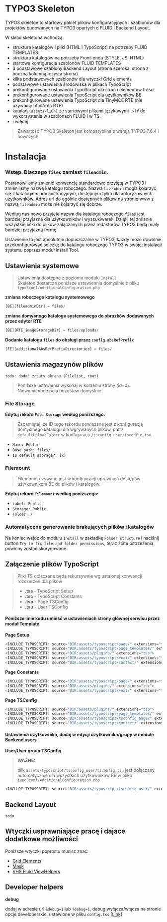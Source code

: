 # TYPO3 Skeleton

TYPO3 skeleton to startowy pakiet plików konfiguracyjnych i szablonów dla projektów budowanych na TYPO3 opartych o FLUID i Backend Layout.

W skład skeletona wchodzą:

- struktura katalogów i pliki (HTML i TypoScript) na potrzeby FLUID TEMPLATES
- struktura katalogów na potrzeby Front-endu (STYLE, JS, HTML)
- startowa konfiguracja szablonów FLUID TEMPLATES
- 3 podstawowe szablony Backend Layout (strona szeroka, strona z boczną kolumną, czysta strona)
- kilka podstawowych szablonów dla wtyczki Grid elements
- podstawowe ustawienia środowiska w plikach TypoScript
- prekonfigurowane ustawienia TypoScript dla stron i elementów treści
- prekonfigurowane ustawienia TypoScript dla użytkowników BE
- prekonfigurowane ustawienia TypoScript dla TinyMCE RTE (nie używamy htmlArea RTE)
- katalog `(assets/l10n)` ze startowymi plikami językowymi `.xlf` do wykorzystania w szablonach FLUID i w TS.
- i więcej

> Zawartość TYPO3 Skeleton jest kompatybilna z wersją TYPO3 7.6.4 i nowszych

Instalacja
=====

### Wstęp. Dlaczego `files` zamiast `fileadmin`.

Postanowiliśmy zmienić konwencję standardowo przyjętą w TYPO3 i zmieniliśmy nazwę katalogu roboczego.
Nazwa `fileadmin` mogła kojarzyć się z katalogiem administracyjnym, dostępnym tylko dla autoryzownych
użytkownków. Adres url do ogólnie dostępnych plików na stronie www z nazwą `fileadmin` może nie kojarzyć się dobrze.

Według nas nowo przyjęta nazwa dla katalogu roboczego `files` jest bardziej przyjazna dla użytkowników i wyszukiwarek.
Dzięki tej zmianie wszystkie linki do plików załączanych przez redaktorów TYPO3 będą miały
bardziej przyjazną formę.

Ustawienie to jest absolutnie dopuszczalne w TYPO3, każdy może dowolnie przekonfigurować ścieżkę do katalogu roboczego TYPO3 w swojej instalacji systemu poprzez moduł Install Tool.



Ustawienia systemowe
-----

> Ustawienia dostępne z poziomu modułu `Install`  
> Skeleton dostarcza poniższe ustawiennia domyślnie z pliku `typo3conf/AdditionalConfiguration.php`

**zmiana roboczego katalogu systemowego**

```javascript
[BE][fileadminDir] = files/
```

**zmiana domyśnego katalogu systemowego do obrazków dodawanych przez edytor RTE**

```javascript
[BE][RTE_imageStorageDir] = files/uploads/
```

**Dodanie katalogu `files` do obsługi przez `config.absRefPrefix`**

```javascript
[FE][additionalAbsRefPrefixDirectories] = files/
```


Ustawienia magazynów plików
-----
`todo: dodać zrzuty ekranu (Filelist, root)`

> Poniższe ustawienia wykonaj w korzeniu strony (id=0).
> Niewymienone pola pozostaw domyślnie.

### File Storage

**Edytuj rekord `File Storage` według poniższego:**

> Zapamiętaj, że ID tego rekordu powiązane jest z konfiguracją domyślnego katalogu dla wgrywanych plików, patrz `defaultUploadFolder` w konfiguracji `/tsconfig_user/tsconfig.tsu`.

* `Name: Public`
* `Base path: files/`
* `Is default storage?: [x]`


### Filemount

> Filemount używane jest w konfiguracji uprawnień dostępów użytkownikom BE do plików i katalogów.

**Edytuj rekord `Filemount` według poniższego:**

* `Label: Public`
* `Storage: Public`
* `Folder: /`


### Automatyczne generowanie brakujących plików i katalogów

Na koniec wejdź do modułu `Install` w zakładkę `Folder structure` i naciśnij button `Try to fix file and folder permissions`,
teraz żółte ostrzeżenia powinny zostać skorygowane.


Załączenie plików TypoScript
-----

> Pliki TS dołączane będą rekursywnie wg ustalonej konwencji rozszerzeń dla plików

> - **.tss** - TypoScript Setup
> - **.tsc** - TypoScript Constants
> - **.tsp** - Page TSConfig
> - **.tsu** - User TSConfig

#### Poniższe linie kodu umieść w ustawieniach strony głównej serwisu przez moduł Template

**Page Setup**

```javascript
<INCLUDE_TYPOSCRIPT: source="DIR:assets/typoscript/page/" extensions="tss">
<INCLUDE_TYPOSCRIPT: source="DIR:assets/typoscript/page_templates/" extensions="tss">
<INCLUDE_TYPOSCRIPT: source="DIR:assets/plugins/" extensions="tss">
<INCLUDE_TYPOSCRIPT: source="DIR:assets/typoscript/+ext/" extensions="tss">
<INCLUDE_TYPOSCRIPT: source="DIR:assets/typoscript/context/" extensions="tss">
```

**Page Constants**

```javascript
<INCLUDE_TYPOSCRIPT: source="DIR:assets/typoscript/page/" extensions="tsc">
<INCLUDE_TYPOSCRIPT: source="DIR:assets/plugins/" extensions="tsc">
<INCLUDE_TYPOSCRIPT: source="DIR:assets/typoscript/+ext/" extensions="tsc">
```

**Page TSConfig**

```javascript
<INCLUDE_TYPOSCRIPT: source="DIR:assets/plugins/" extensions="tsp">
<INCLUDE_TYPOSCRIPT: source="DIR:assets/typoscript/page_templates/" extensions="tsp">
<INCLUDE_TYPOSCRIPT: source="DIR:assets/typoscript/tsconfig_page/" extensions="tsp">
<INCLUDE_TYPOSCRIPT: source="DIR:assets/typoscript/context/" extensions="tsp">
```

#### Ustawienia użytkownika, dodaj w edycji użytkownika/grupy w module Backend users

**User/User group TSConfig**

> **WAŻNE:**
>
> plik `assets/typoscript/tsconfig_user/tsconfig.tsu` jest dołączany automatycznie dla wszystkich użytkowników BE
> w pliku `typo3conf/AdditionalConfiguration.php`

```javascript
<INCLUDE_TYPOSCRIPT: source="DIR:assets/typoscript/tsconfig_user/" extensions="tsu">
```


Backend Layout
-----
`todo`


Wtyczki usprawniające pracę i dajace dodatkowe możliwości
-----

Poniższe wtyczki poprostu musisz znać:

* [Grid Elements](https://typo3.org/extensions/repository/view/gridelements)
* [Mask](https://typo3.org/extensions/repository/view/mask)
* [VHS Fluid ViewHelpers](http://typo3.org/extensions/repository/view/vhs)


Developer helpers
-----


**debug**

dodaj w adresie url `&debug=1` lub `?debug=1`, debug wyłącza/włącza na stronie opcje developerskie, ustawione w pliku `config.tss` [[Link]](https://github.com/r4fx/t3-skeleton/blob/master/assets/typoscript/page/config.tss#L78)
